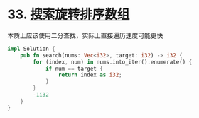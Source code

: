 # 33. [搜索旋转排序数组](https://leetcode-cn.com/problems/search-in-rotated-sorted-array/)

本质上应该使用二分查找，实际上直接遍历速度可能更快

```rust
impl Solution {
    pub fn search(nums: Vec<i32>, target: i32) -> i32 {
        for (index, num) in nums.into_iter().enumerate() {
            if num == target {
                return index as i32;
            }
        }
        -1i32
    }
}
```

